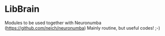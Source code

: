 # LibBrain
Modules to be used together with Neuronumba (https://github.com/neich/neuronumba)
Mainly routine, but useful codes! ;-)
